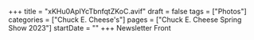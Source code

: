 +++
title = "xKHu0ApIYcTbnfqtZKoC.avif"
draft = false
tags = ["Photos"]
categories = ["Chuck E. Cheese's"]
pages = ["Chuck E. Cheese Spring Show 2023"]
startDate = ""
+++
Newsletter Front
